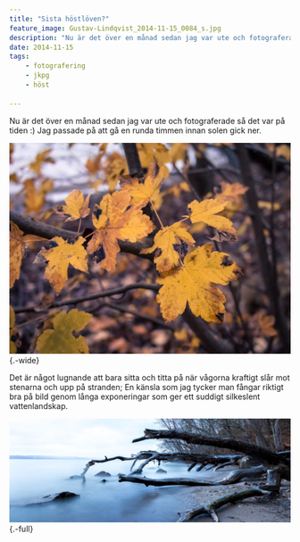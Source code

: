 ```yaml
---
title: "Sista höstlöven?"
feature_image: Gustav-Lindqvist_2014-11-15_0084_s.jpg
description: "Nu är det över en månad sedan jag var ute och fotograferade så det var på tiden :) Jag passade på att gå en runda timmen innan solen gick…"
date: 2014-11-15
tags:
    - fotografering
    - jkpg
    - höst

---
```


Nu är det över en månad sedan jag var ute och fotograferade så det var på tiden :) Jag passade på att gå en runda timmen innan solen gick ner.

![Gula löv mot en suddig bakgrund.](Gustav-Lindqvist_2014-11-15_0084_s.jpg){.-wide}


Det är något lugnande att bara sitta och titta på när vågorna kraftigt slår mot stenarna och upp på stranden; En känsla som jag tycker man fångar riktigt bra på bild genom långa exponeringar som ger ett suddigt silkeslent vattenlandskap.

![Ett träd som ligger på en strand halvt ute i vattnet. Vattnet slår in mot stranden men den långa exponeringen för vågorna att bli suddiga och ser ut som en dimma.](Gustav-Lindqvist_2014-11-15_0090-Edit_s.jpg){.-full}